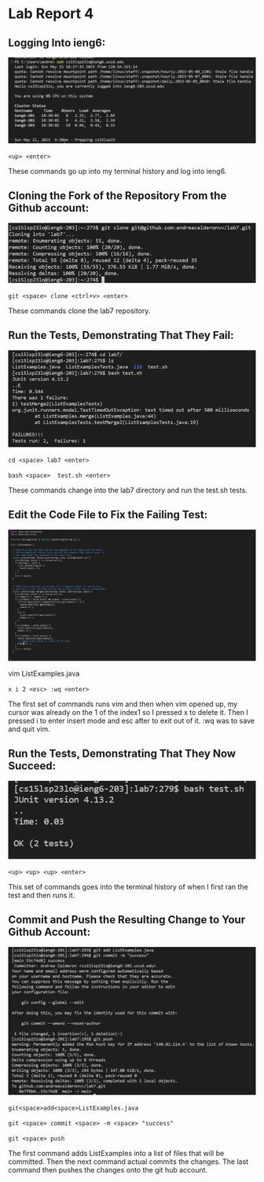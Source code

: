 # Lab Report 4

## Logging Into ieng6:

![Step 1](step1)

`<up> <enter>`

These commands go up into my terminal history and log into ieng6.
  
## Cloning the Fork of the Repository From the Github account:
  
![Step 2](step2)
  
`git <space> clone <ctrl+v> <enter>`

These commands clone the lab7 repository.

## Run the Tests, Demonstrating That They Fail:

![Step 3](step3)

`cd <space> lab7 <enter>`

`bash <space>  test.sh <enter>`

These commands change into the lab7 directory and run the test.sh tests.

## Edit the Code File to Fix the Failing Test:

![Step 4](step4)

vim <space> ListExamples.java <enter>

`x i 2 <esc> :wq <enter>`

The first set of commands runs vim and then when vim opened up, my cursor was already on the 1 of the index1 so I pressed x to delete it. Then I pressed i to enter insert mode and esc after to exit out of it. :wq was to save and quit vim.

## Run the Tests, Demonstrating That They Now Succeed:

![Step 5](step5)

`<up> <up> <up> <enter>`

This set of commands goes into the terminal history of when I first ran the test and then runs it.

## Commit and Push the Resulting Change to Your Github Account:

![Step 6](step6)

`git<space>add<space>ListExamples.java`

`git <space> commit <space> -m <space> "success"`

`git <space> push`

The first command adds ListExamples into a list of files that will be committed. Then the next command actual commits the changes. The last command then pushes the changes onto the git hub account.


